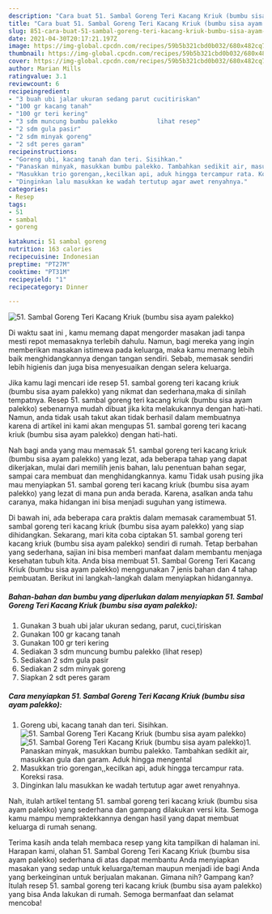 ```yaml
---
description: "Cara buat 51. Sambal Goreng Teri Kacang Kriuk (bumbu sisa ayam palekko) yang lezat Untuk Jualan"
title: "Cara buat 51. Sambal Goreng Teri Kacang Kriuk (bumbu sisa ayam palekko) yang lezat Untuk Jualan"
slug: 851-cara-buat-51-sambal-goreng-teri-kacang-kriuk-bumbu-sisa-ayam-palekko-yang-lezat-untuk-jualan
date: 2021-04-30T20:17:21.197Z
image: https://img-global.cpcdn.com/recipes/59b5b321cbd0b032/680x482cq70/51-sambal-goreng-teri-kacang-kriuk-bumbu-sisa-ayam-palekko-foto-resep-utama.jpg
thumbnail: https://img-global.cpcdn.com/recipes/59b5b321cbd0b032/680x482cq70/51-sambal-goreng-teri-kacang-kriuk-bumbu-sisa-ayam-palekko-foto-resep-utama.jpg
cover: https://img-global.cpcdn.com/recipes/59b5b321cbd0b032/680x482cq70/51-sambal-goreng-teri-kacang-kriuk-bumbu-sisa-ayam-palekko-foto-resep-utama.jpg
author: Marian Mills
ratingvalue: 3.1
reviewcount: 6
recipeingredient:
- "3 buah ubi jalar ukuran sedang parut cucitiriskan"
- "100 gr kacang tanah"
- "100 gr teri kering"
- "3 sdm muncung bumbu palekko           lihat resep"
- "2 sdm gula pasir"
- "2 sdm minyak goreng"
- "2 sdt peres garam"
recipeinstructions:
- "Goreng ubi, kacang tanah dan teri. Sisihkan."
- "Panaskan minyak, masukkan bumbu palekko. Tambahkan sedikit air, masukkan gula dan garam. Aduk hingga mengental"
- "Masukkan trio gorengan,,kecilkan api, aduk hingga tercampur rata. Koreksi rasa."
- "Dinginkan lalu masukkan ke wadah tertutup agar awet renyahnya."
categories:
- Resep
tags:
- 51
- sambal
- goreng

katakunci: 51 sambal goreng 
nutrition: 163 calories
recipecuisine: Indonesian
preptime: "PT27M"
cooktime: "PT31M"
recipeyield: "1"
recipecategory: Dinner

---
```



![51. Sambal Goreng Teri Kacang Kriuk (bumbu sisa ayam palekko)](https://img-global.cpcdn.com/recipes/59b5b321cbd0b032/680x482cq70/51-sambal-goreng-teri-kacang-kriuk-bumbu-sisa-ayam-palekko-foto-resep-utama.jpg)

Di waktu  saat ini , kamu memang dapat mengorder masakan jadi tanpa mesti repot memasaknya terlebih dahulu. Namun, bagi mereka yang ingin memberikan masakan istimewa pada keluarga, maka kamu memang lebih baik menghidangkannya dengan tangan sendiri. Sebab, memasak sendiri lebih higienis dan juga bisa menyesuaikan dengan selera keluarga.

Jika kamu lagi mencari ide resep 51. sambal goreng teri kacang kriuk (bumbu sisa ayam palekko) yang nikmat dan sederhana,maka di sinilah tempatnya. Resep 51. sambal goreng teri kacang kriuk (bumbu sisa ayam palekko)  sebenarnya mudah dibuat jika kita melakukannya dengan hati-hati. Namun, anda tidak usah takut akan tidak berhasil dalam membuatnya 
karena di artikel ini kami akan mengupas 51. sambal goreng teri kacang kriuk (bumbu sisa ayam palekko) dengan hati-hati.  



Nah bagi anda yang mau memasak 51. sambal goreng teri kacang kriuk (bumbu sisa ayam palekko) yang lezat, ada beberapa tahap yang dapat dikerjakan, mulai dari memilih jenis bahan, lalu penentuan bahan segar, sampai cara membuat dan menghidangkannya. kamu Tidak usah pusing jika mau menyiapkan 51. sambal goreng teri kacang kriuk (bumbu sisa ayam palekko) yang lezat di mana pun anda berada. Karena, asalkan anda  tahu caranya, maka hidangan ini bisa menjadi suguhan yang istimewa.

Di bawah ini, ada beberapa cara praktis  dalam memasak caramembuat 51. sambal goreng teri kacang kriuk (bumbu sisa ayam palekko) yang siap dihidangkan. Sekarang, mari kita coba ciptakan 51. sambal goreng teri kacang kriuk (bumbu sisa ayam palekko) sendiri di rumah. Tetap berbahan yang sederhana, sajian ini bisa memberi manfaat dalam membantu menjaga kesehatan tubuh kita. Anda bisa membuat 51. Sambal Goreng Teri Kacang Kriuk (bumbu sisa ayam palekko) menggunakan 7 jenis bahan dan 4 tahap pembuatan. Berikut ini langkah-langkah dalam menyiapkan hidangannya.

<!--inarticleads1-->

##### Bahan-bahan dan bumbu yang diperlukan dalam menyiapkan 51. Sambal Goreng Teri Kacang Kriuk (bumbu sisa ayam palekko):

1. Gunakan 3 buah ubi jalar ukuran sedang, parut, cuci,tiriskan
1. Gunakan 100 gr kacang tanah
1. Gunakan 100 gr teri kering
1. Sediakan 3 sdm muncung bumbu palekko           (lihat resep)
1. Sediakan 2 sdm gula pasir
1. Sediakan 2 sdm minyak goreng
1. Siapkan 2 sdt peres garam




<!--inarticleads2-->

##### Cara menyiapkan 51. Sambal Goreng Teri Kacang Kriuk (bumbu sisa ayam palekko):

1. Goreng ubi, kacang tanah dan teri. Sisihkan.
<img src="https://img-global.cpcdn.com/steps/cf5edbbc2d7281c3/160x128cq70/51-sambal-goreng-teri-kacang-kriuk-bumbu-sisa-ayam-palekko-langkah-memasak-1-foto.jpg" alt="51. Sambal Goreng Teri Kacang Kriuk (bumbu sisa ayam palekko)"><img src="https://img-global.cpcdn.com/steps/4e068075f49c5476/160x128cq70/51-sambal-goreng-teri-kacang-kriuk-bumbu-sisa-ayam-palekko-langkah-memasak-1-foto.jpg" alt="51. Sambal Goreng Teri Kacang Kriuk (bumbu sisa ayam palekko)">1. Panaskan minyak, masukkan bumbu palekko. Tambahkan sedikit air, masukkan gula dan garam. Aduk hingga mengental
1. Masukkan trio gorengan,,kecilkan api, aduk hingga tercampur rata. Koreksi rasa.
1. Dinginkan lalu masukkan ke wadah tertutup agar awet renyahnya.




Nah, itulah artikel tentang  51. sambal goreng teri kacang kriuk (bumbu sisa ayam palekko)  yang sederhana dan gampang dilakukan versi kita. Semoga kamu mampu mempraktekkannya dengan hasil yang dapat membuat keluarga di rumah senang. 

Terima kasih anda telah membaca resep yang kita tampilkan di halaman ini. Harapan kami, olahan  51. Sambal Goreng Teri Kacang Kriuk (bumbu sisa ayam palekko) sederhana di atas dapat membantu Anda menyiapkan masakan yang sedap untuk keluarga/teman maupun menjadi ide bagi Anda yang berkeinginan untuk berjualan makanan. Gimana nih? Gampang kan? Itulah resep 51. sambal goreng teri kacang kriuk (bumbu sisa ayam palekko) yang bisa Anda lakukan di rumah. Semoga bermanfaat dan selamat mencoba!

